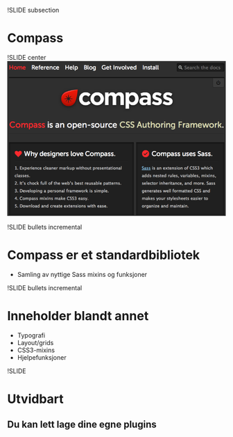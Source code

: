 !SLIDE subsection
# Compass

!SLIDE center
![compass](compass2.png)

!SLIDE bullets incremental
# Compass er et standardbibliotek
* Samling av nyttige Sass mixins og funksjoner

!SLIDE bullets incremental
# Inneholder blandt annet
* Typografi
* Layout/grids
* CSS3-mixins
* Hjelpefunksjoner

!SLIDE
# Utvidbart
## Du kan lett lage dine egne plugins
